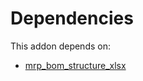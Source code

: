 # Dependencies

This addon depends on:

- [mrp_bom_structure_xlsx](../../odoo-bringout-oca-manufacture-reporting-mrp_bom_structure_xlsx)
